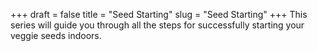 +++
draft = false
title = "Seed Starting"
slug = "Seed Starting"
+++
This series will guide you through all the steps for successfully starting your veggie seeds indoors.